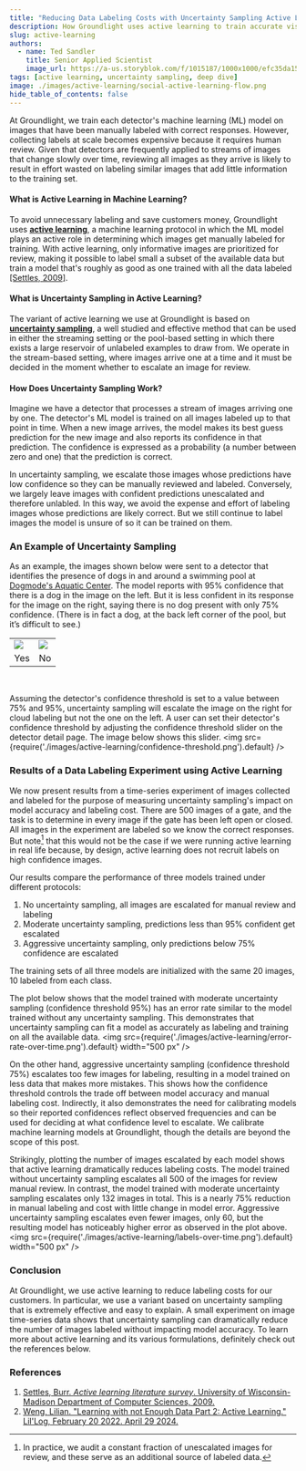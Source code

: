 ```yaml
---
title: "Reducing Data Labeling Costs with Uncertainty Sampling Active Learning"
description: How Groundlight uses active learning to train accurate vision models while saving on data labeling costs.
slug: active-learning
authors:
  - name: Ted Sandler
    title: Senior Applied Scientist
    image_url: https://a-us.storyblok.com/f/1015187/1000x1000/efc35da152/sandlert.jpg
tags: [active learning, uncertainty sampling, deep dive]
image: ./images/active-learning/social-active-learning-flow.png
hide_table_of_contents: false
---
```


At Groundlight, we train each detector's machine learning (ML) model on images that have been manually labeled with correct responses. However, collecting labels at scale becomes expensive because it requires human review. Given that detectors are frequently applied to streams of images that change slowly over time, reviewing all images as they arrive is likely to result in effort wasted on labeling similar images that add little information to the training set.

<!-- truncate -->

#### What is Active Learning in Machine Learning?

To avoid unnecessary labeling and save customers money, Groundlight uses **[active learning](https://en.wikipedia.org/wiki/Active_learning_(machine_learning))**, a machine learning protocol in which the ML model plays an active role in determining which images get manually labeled for training. With active learning, only informative images are prioritized for review, making it possible to label small a subset of the available data but train a model that's roughly as good as one trained with all the data labeled [\[Settles, 2009\]](https://minds.wisconsin.edu/handle/1793/60660).

#### What is Uncertainty Sampling in Active Learning?

The variant of active learning we use at Groundlight is based on **[uncertainty sampling](https://lilianweng.github.io/posts/2022-02-20-active-learning/#uncertainty-sampling)**, a well studied and effective method that can be used in either the streaming setting or the pool-based setting in which there exists a large reservoir of unlabeled examples to draw from. We operate in the stream-based setting, where images arrive one at a time and it must be decided in the moment whether to escalate an image for review.

#### How Does Uncertainty Sampling Work?

Imagine we have a detector that processes a stream of images arriving one by one. The detector's ML model is trained on all images labeled up to that point in time. When a new image arrives, the model makes its best guess prediction for the new image and also reports its confidence in that prediction. The confidence is expressed as a probability (a number between zero and one) that the prediction is correct.

In uncertainty sampling, we escalate those images whose predictions have low confidence so they can be manually reviewed and labeled. Conversely, we largely leave images with confident predictions unescalated and therefore unlabled. In this way, we avoid the expense and effort of labeling images whose predictions are likely correct. But we still continue to label images the model is unsure of so it can be trained on them.

### An Example of Uncertainty Sampling

As an example, the images shown below were sent to a detector that identifies the presence of dogs in and around a swimming pool at [Dogmode's Aquatic Center](https://dogmode.com/aquatic-fitness-center-pool-view/). The model reports with 95% confidence that there is a dog in the image on the left. But it is less confident in its response for the image on the right, saying there is no dog present with only 75% confidence. (There is in fact a dog, at the back left corner of the pool, but it’s difficult to see.)
<table cellspacing="0" cellpadding="0">
<center>
<tr>
  <td><img src={require('./images/active-learning/dog-conf-high.png').default} /></td>
  <td><img src={require('./images/active-learning/dog-conf-low.png').default} /></td>
</tr>
<tr><td>Yes</td><td>No</td></tr>
</center>
</table>

<br/>

Assuming the detector's confidence threshold is set to a value between 75% and 95%, uncertainty sampling will escalate the image on the right for cloud labeling but not the one on the left. A user can set their detector's confidence threshold by adjusting the confidence threshold slider on the detector detail page. The image below shows this slider.
<img src={require('./images/active-learning/confidence-threshold.png').default} />
<br/>

### Results of a Data Labeling Experiment using Active Learning

We now present results from a time-series experiment of images collected and labeled for the purpose of measuring uncertainty sampling's impact on model accuracy and labeling cost. There are 500 images of a gate, and the task is to determine in every image if the gate has been left open or closed. All images in the experiment are labeled so we know the correct responses. But note[^1] that this would not be the case if we were running active learning in real life because, by design, active learning does not recruit labels on high confidence images.

[^1]: In practice, we audit a constant fraction of unescalated images for review, and these serve as an additional source of labeled data.


Our results compare the performance of three models trained under different protocols:
1. No uncertainty sampling, all images are escalated for manual review and labeling
2. Moderate uncertainty sampling, predictions less than 95% confident get escalated
3. Aggressive uncertainty sampling, only predictions below 75% confidence are escalated

The training sets of all three models are initialized with the same 20 images, 10 labeled from each class.

The plot below shows that the model trained with moderate uncertainty sampling (confidence threshold 95%) has an error rate similar to the model trained without any uncertainty sampling. This demonstrates that uncertainty sampling can fit a model as accurately as labeling and training on all the available data.
<img
 src={require('./images/active-learning/error-rate-over-time.png').default} 
 width="500 px"
/>

On the other hand, aggressive uncertainty sampling (confidence threshold 75%) escalates too few images for labeling, resulting in a model trained on less data that makes more mistakes. This shows how the confidence threshold controls the trade off between model accuracy and manual labeling cost. Indirectly, it also demonstrates the need for calibrating models so their reported confidences reflect observed frequencies and can be used for deciding at what confidence level to escalate. We calibrate machine learning models at Groundlight, though the details are beyond the scope of this post.

Strikingly, plotting the number of images escalated by each model shows that active learning dramatically reduces labeling costs. The model trained without uncertainty sampling escalates all 500 of the images for review manual review. In contrast, the model trained with moderate uncertainty sampling escalates only 132 images in total. This is a nearly 75% reduction in manual labeling and cost with little change in model error. Aggressive uncertainty sampling escalates even fewer images, only 60, but the resulting model has noticeably higher error as observed in the plot above.
<img
 src={require('./images/active-learning/labels-over-time.png').default}
 width="500 px"
/>

### Conclusion

At Groundlight, we use active learning to reduce labeling costs for our customers. In particular, we use a variant based on uncertainty sampling that is extremely effective and easy to explain. A small experiment on image time-series data shows that uncertainty sampling can dramatically reduce the number of images labeled without impacting model accuracy. To learn more about active learning and its various formulations, definitely check out the references below.

### References

1. [Settles, Burr. *Active learning literature survey*. University of Wisconsin-Madison Department of Computer Sciences, 2009.](https://minds.wisconsin.edu/handle/1793/60660)
2. [Weng, Lilian. "Learning with not Enough Data Part 2: Active Learning." Lil'Log, February 20 2022. April 29 2024.](https://lilianweng.github.io/posts/2022-02-20-active-learning/)
